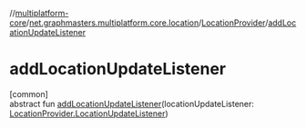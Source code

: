 //[multiplatform-core](../../../index.md)/[net.graphmasters.multiplatform.core.location](../index.md)/[LocationProvider](index.md)/[addLocationUpdateListener](add-location-update-listener.md)

# addLocationUpdateListener

[common]\
abstract fun [addLocationUpdateListener](add-location-update-listener.md)(locationUpdateListener: [LocationProvider.LocationUpdateListener](-location-update-listener/index.md))
